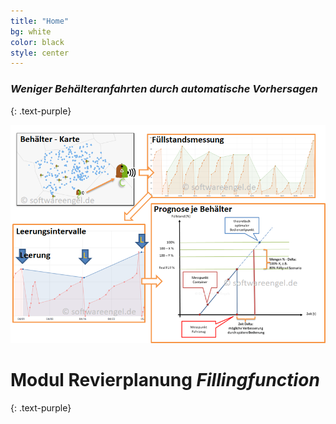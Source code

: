 ```yaml
---
title: "Home"
bg: white
color: black
style: center
---
```


### *Weniger Behälteranfahrten durch automatische Vorhersagen*
{: .text-purple}


<!-- 
<span class="fa-stack subtlecircle" style="font-size:100px; background:rgba(255,166,0,0.1)">
  <i class="fa fa-circle fa-stack-2x text-white"></i>
  <i class="fa fa-bicycle fa-stack-1x text-orange"></i>

</span>


### *whoa, hey an open-source*
{: .text-purple}

<span class="fa-stack subtlecircle" style="font-size:100px; background:rgba(255,166,0,0.1)">
  <i class="fa fa-circle fa-stack-2x text-white"></i>
  <i class="fa fa-bicycle fa-stack-1x text-orange"></i>
</span>
-->

<!--
…it's focused on delivering information quickly, easily, configurably, and stylishly!

Want to make a single-page site to show off something cool? Go [fork me on github!](https://github.com/t413/SinglePaged)
-->
![](img/bh_fuellstaende.png)



# **Modul Revierplanung *Fillingfunction***
{: .text-purple}


<!-- 
<span id="forkongithub">
  <a href="{{ site.source_link }}" class="bg-blue">
    Fork me on GitHub
  </a>
</span>
-->